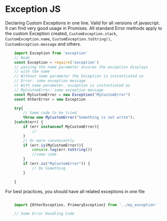 Exception JS
================

Declaring Custom Exceptions in one line. Valid for all versions of javascript. It can find very good usage in Promises.
All standard Error methods apply to the custom Exception created, `CustomException.stack`, `CustomException.name`, `CustomException.toString()`, `CustomException.message` and others.
```js
    import Exception from 'exception'
    // Node
    const Exception = require('exception')
    // passing the name parameter ensures the exception displays
    // with the name 
    // Without name parameter the Exception is instantiated as
    // Error: some exception message
    // With name parameter, exception is instantiated as
    // MyCustomError: some exception message
    const MyCustomError = new Exception("MyCustomError")
    const OtherError = new Exception

    try{
        // Some code to be tried
        throw new MyCustomError("Something is not write");
    }catch(err) {
        if (err instanceof MyCustomError){
            //
        }
        // Or more conveniently
        if (err.is(MyCustomError)){
            console.log(err.toString())
            //some code
        }
        if (err.is("MyCustomError")) {
            // Do Something
        }

    }
```

For best practices, you should have all related exceptions in one file

```js 

    import {OtherException, PrimaryException} from '../my_exception'

    // Some Error Handling Code
```